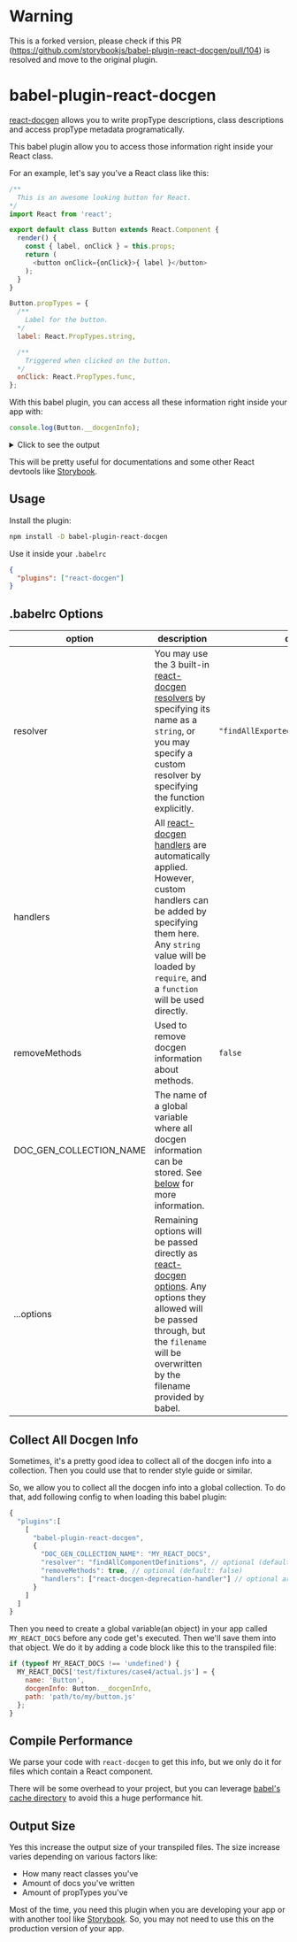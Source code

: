 # Warning

This is a forked version, please check if this PR (https://github.com/storybookjs/babel-plugin-react-docgen/pull/104) is resolved and move to the original plugin.

# babel-plugin-react-docgen

[react-docgen](https://github.com/reactjs/react-docgen) allows you to write propType descriptions, class descriptions and access propType metadata programatically.

This babel plugin allow you to access those information right inside your React class.

For an example, let's say you've a React class like this:

```js
/**
  This is an awesome looking button for React.
*/
import React from 'react';

export default class Button extends React.Component {
  render() {
    const { label, onClick } = this.props;
    return (
      <button onClick={onClick}>{ label }</button>
    );
  }
}

Button.propTypes = {
  /**
    Label for the button.
  */
  label: React.PropTypes.string,

  /**
    Triggered when clicked on the button.
  */
  onClick: React.PropTypes.func,
};
```

With this babel plugin, you can access all these information right inside your app with:

```js
console.log(Button.__docgenInfo);
```
<details>
  <summary>Click to see the output</summary>

  ```js
  {
    description: 'This is an awesome looking button for React.',
    props: {
      label: {
        type: {
          name: 'string'
        },
        required: false,
        description: 'Label for the button.'
      },
      onClick: {
        type: {
          name: 'func'
        },
        required: false,
        description: 'Triggered when clicked on the button.'
      }
    }
  }
  ```
</details>

This will be pretty useful for documentations and some other React devtools like [Storybook](https://github.com/kadirahq/react-storybook).

## Usage

Install the plugin:

```sh
npm install -D babel-plugin-react-docgen
```

Use it inside your `.babelrc`

```json
{
  "plugins": ["react-docgen"]
}
```

## .babelrc Options

|  option  |  description   |  default   |
| --- | --- | --- |
| resolver                | You may use the 3 built-in [react-docgen resolvers](https://github.com/reactjs/react-docgen#resolver-1) by specifying its name as a `string`, or you may specify a custom resolver by specifying the function explicitly.  | ```"findAllExportedComponentDefinition"``` |
| handlers                | All [react-docgen handlers](https://github.com/reactjs/react-docgen#handlers-1) are automatically applied. However, custom handlers can be added by specifying them here. Any `string` value will be loaded by `require`, and a `function` will be used directly. |  |
| removeMethods           | Used to remove docgen information about methods. |   ```false```  |
| DOC_GEN_COLLECTION_NAME | The name of a global variable where all docgen information can be stored. See [below](#collect-all-docgen-info) for more information. | |
| ...options              | Remaining options will be passed directly as [react-docgen options](https://github.com/reactjs/react-docgen#options). Any options they allowed will be passed through, but the `filename` will be overwritten by the filename provided by babel. | |

## Collect All Docgen Info

Sometimes, it's a pretty good idea to collect all of the docgen info into a collection. Then you could use that to render style guide or similar.

So, we allow you to collect all the docgen info into a global collection. To do that, add following config to when loading this babel plugin:

```js
{
  "plugins":[
    [
      "babel-plugin-react-docgen",
      {
        "DOC_GEN_COLLECTION_NAME": "MY_REACT_DOCS",
        "resolver": "findAllComponentDefinitions", // optional (default: findAllExportedComponentDefinitions)
        "removeMethods": true, // optional (default: false)
        "handlers": ["react-docgen-deprecation-handler"] // optional array of custom handlers
      }
    ]
  ]
}
```

Then you need to create a global variable(an object) in your app called `MY_REACT_DOCS` before any code get's executed.
Then we'll save them into that object. We do it by adding a code block like this to the transpiled file:

```js
if (typeof MY_REACT_DOCS !== 'undefined') {
  MY_REACT_DOCS['test/fixtures/case4/actual.js'] = {
    name: 'Button',
    docgenInfo: Button.__docgenInfo,
    path: 'path/to/my/button.js'
  };
}
```

## Compile Performance

We parse your code with `react-docgen` to get this info, but we only do it for files which contain a React component.

There will be some overhead to your project, but you can leverage [babel's cache directory](http://stackoverflow.com/a/30384710) to avoid this a huge performance hit.

## Output Size

Yes this increase the output size of your transpiled files. The size increase varies depending on various factors like:

* How many react classes you've
* Amount of docs you've written
* Amount of propTypes you've

Most of the time, you need this plugin when you are developing your app or with another tool like [Storybook](https://github.com/kadirahq/react-storybook). So, you may not need to use this on the production version of your app.
